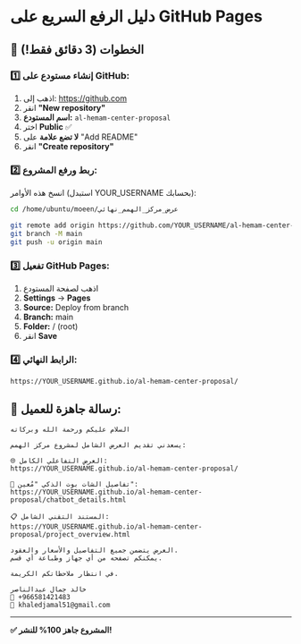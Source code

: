 # دليل الرفع السريع على GitHub Pages

## 🚀 الخطوات (3 دقائق فقط!)

### 1️⃣ إنشاء مستودع على GitHub:
1. اذهب إلى: https://github.com
2. انقر **"New repository"**
3. **اسم المستودع:** `al-hemam-center-proposal`
4. اختر **Public** ✅
5. **لا تضع علامة** على "Add README"
6. انقر **"Create repository"**

### 2️⃣ ربط ورفع المشروع:
انسخ هذه الأوامر (استبدل YOUR_USERNAME بحسابك):

```bash
cd /home/ubuntu/moeen/عرض_مركز_الهمم_نهائي

git remote add origin https://github.com/YOUR_USERNAME/al-hemam-center-proposal.git
git branch -M main
git push -u origin main
```

### 3️⃣ تفعيل GitHub Pages:
1. اذهب لصفحة المستودع
2. **Settings** → **Pages**
3. **Source:** Deploy from branch
4. **Branch:** main
5. **Folder:** / (root)
6. انقر **Save**

### 4️⃣ الرابط النهائي:
```
https://YOUR_USERNAME.github.io/al-hemam-center-proposal/
```

## 📱 رسالة جاهزة للعميل:

```
السلام عليكم ورحمة الله وبركاته

يسعدني تقديم العرض الشامل لمشروع مركز الهمم:

🌐 العرض التفاعلي الكامل:
https://YOUR_USERNAME.github.io/al-hemam-center-proposal/

🤖 تفاصيل الشات بوت الذكي "مُعين":
https://YOUR_USERNAME.github.io/al-hemam-center-proposal/chatbot_details.html

📋 المستند التقني الشامل:
https://YOUR_USERNAME.github.io/al-hemam-center-proposal/project_overview.html

العرض يتضمن جميع التفاصيل والأسعار والعقود.
يمكنكم تصفحه من أي جهاز وطباعة أي قسم.

في انتظار ملاحظاتكم الكريمة.

خالد جمال عبدالناصر
📱 +966581421483
📧 khaledjamal51@gmail.com
```

---

**✅ المشروع جاهز 100% للنشر!**
